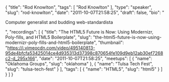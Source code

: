 {
  "title": "Rod Knowlton",
  "tags": [
    "Rod Knowlton"
  ],
  "type": "speaker",
  "slug": "rod-knowlton",
  "date": "2011-10-07T21:58:25",
  "draft": false,
  "bio": "<p>Computer generalist and budding web-standardista</p>",
  "recordings": [
    {
      "title": "The HTML5 Future is Now: Using Modernizr, Poly-fills, and HTML5 Boilerplate",
      "slug": "the-html5-future-is-now-using-modernizr-poly-fills-and-html5-boilerplate",
      "thumbnail": "https://i.vimeocdn.com/video/495140813-95de4bfcfa53425014ce4d935313d37398c870654fe109d9eb12ab30ef7268c2-d_295x166",
      "date": "2011-10-07T21:58:25",
      "meetups": [
        {
          "name": "Oklahoma Groups",
          "slug": "oklahoma"
        },
        {
          "name": "Tulsa Tech Fest",
          "slug": "tulsa-tech-fest"
        }
      ],
      "tags": [
        {
          "name": "HTML5",
          "slug": "html5"
        }
      ]
    }
  ]
}